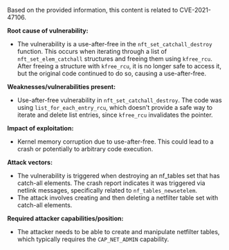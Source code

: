 Based on the provided information, this content is related to CVE-2021-47106.

**Root cause of vulnerability:**
- The vulnerability is a use-after-free in the `nft_set_catchall_destroy` function. This occurs when iterating through a list of `nft_set_elem_catchall` structures and freeing them using `kfree_rcu`. After freeing a structure with `kfree_rcu`, it is no longer safe to access it, but the original code continued to do so, causing a use-after-free.

**Weaknesses/vulnerabilities present:**
- Use-after-free vulnerability in `nft_set_catchall_destroy`. The code was using `list_for_each_entry_rcu`, which doesn't provide a safe way to iterate and delete list entries, since `kfree_rcu` invalidates the pointer.

**Impact of exploitation:**
- Kernel memory corruption due to use-after-free. This could lead to a crash or potentially to arbitrary code execution.

**Attack vectors:**
- The vulnerability is triggered when destroying an nf_tables set that has catch-all elements. The crash report indicates it was triggered via netlink messages, specifically related to `nf_tables_newsetelem`.
- The attack involves creating and then deleting a netfilter table set with catch-all elements.

**Required attacker capabilities/position:**
- The attacker needs to be able to create and manipulate netfilter tables, which typically requires the `CAP_NET_ADMIN` capability.